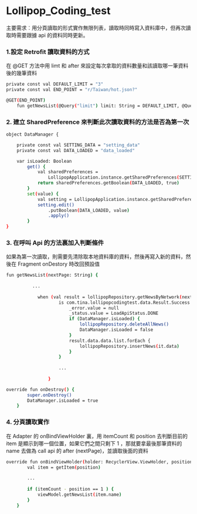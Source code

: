 # Lollipop_Coding_test
主要需求︰用分頁讀取的形式實作無限列表，讀取時同時寫入資料庫中，但再次讀取時需要跟據 api 的資料同時更新。

### 1.設定 Retrofit 讀取資料的方式
在 @GET 方法中用 limt 和 after 來設定每次拿取的資料數量和該讀取哪一筆資料後的幾筆資料

```sh
private const val DEFAULT_LIMIT = "3"
private const val END_POINT = "r/Taiwan/hot.json?"

@GET(END_POINT)
    fun getNewsList(@Query("limit") limit: String = DEFAULT_LIMIT, @Query("after") after: String? = null): Deferred<NewsListResult>
```

### 2. 建立 SharedPreference 來判斷此次讀取資料的方法是否為第一次
```sh
object DataManager {

    private const val SETTING_DATA = "setting_data"
    private const val DATA_LOADED = "data_loaded"

    var isLoaded: Boolean
        get() {
            val sharedPreferences =
                LollipopApplication.instance.getSharedPreferences(SETTING_DATA, Context.MODE_PRIVATE)
            return sharedPreferences.getBoolean(DATA_LOADED, true)
        }
        set(value) {
            val setting = LollipopApplication.instance.getSharedPreferences(SETTING_DATA, 0)
            setting.edit()
                .putBoolean(DATA_LOADED, value)
                .apply()
        }
}
```
### 3. 在呼叫 Api 的方法裏加入判斷條件
如果為第一次讀取，則需要先清除取本地資料庫的資料，然後再寫入新的資料，然後在 Fragment onDestory 時改回預設值
```sh
fun getNewsList(nextPage: String) {
        
          ...
          
            when (val result = lollipopRepository.getNewsByNetwork(nextPage)) {
                    is com.tina.lollipopcodingtest.data.Result.Success -> {
                        _error.value = null
                        _status.value = LoadApiStatus.DONE
                        if (DataManager.isLoaded) {
                            lollipopRepository.deleteAllNews()
                            DataManager.isLoaded = false
                        }
                        result.data.data.list.forEach {
                            lollipopRepository.insertNews(it.data)
                        }
                    }
                    
                    ...
                    
                }
```

```sh
override fun onDestroy() {
        super.onDestroy()
        DataManager.isLoaded = true
    }
```

### 4. 分頁讀取實作
在 Adapter 的 onBindViewHolder 裏，用 itemCount 和 position 去判斷目前的 item 是顯示到哪一個位置，如果它們之間只剩下 1 ，那就要拿最後那筆資料的 name 去做為 call api 的 after (nextPage)，並讀取後面的資料
```sh
override fun onBindViewHolder(holder: RecyclerView.ViewHolder, position: Int) {
        val item = getItem(position)
        
        ...
        
        if (itemCount - position == 1 ) {
            viewModel.getNewsList(item.name)
        }
    }
```
